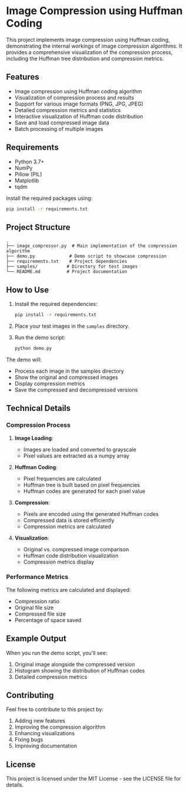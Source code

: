# Image Compression using Huffman Coding

This project implements image compression using Huffman coding, demonstrating the internal workings of image compression algorithms. It provides a comprehensive visualization of the compression process, including the Huffman tree distribution and compression metrics.

## Features

- Image compression using Huffman coding algorithm
- Visualization of compression process and results
- Support for various image formats (PNG, JPG, JPEG)
- Detailed compression metrics and statistics
- Interactive visualization of Huffman code distribution
- Save and load compressed image data
- Batch processing of multiple images

## Requirements

- Python 3.7+
- NumPy
- Pillow (PIL)
- Matplotlib
- tqdm

Install the required packages using:
```bash
pip install -r requirements.txt
```

## Project Structure

```
.
├── image_compressor.py  # Main implementation of the compression algorithm
├── demo.py             # Demo script to showcase compression
├── requirements.txt    # Project dependencies
├── samples/           # Directory for test images
└── README.md          # Project documentation
```

## How to Use

1. Install the required dependencies:
   ```bash
   pip install -r requirements.txt
   ```

2. Place your test images in the `samples` directory.

3. Run the demo script:
   ```bash
   python demo.py
   ```

The demo will:
- Process each image in the samples directory
- Show the original and compressed images
- Display compression metrics
- Save the compressed and decompressed versions

## Technical Details

### Compression Process

1. **Image Loading**: 
   - Images are loaded and converted to grayscale
   - Pixel values are extracted as a numpy array

2. **Huffman Coding**:
   - Pixel frequencies are calculated
   - Huffman tree is built based on pixel frequencies
   - Huffman codes are generated for each pixel value

3. **Compression**:
   - Pixels are encoded using the generated Huffman codes
   - Compressed data is stored efficiently
   - Compression metrics are calculated

4. **Visualization**:
   - Original vs. compressed image comparison
   - Huffman code distribution visualization
   - Compression metrics display

### Performance Metrics

The following metrics are calculated and displayed:
- Compression ratio
- Original file size
- Compressed file size
- Percentage of space saved

## Example Output

When you run the demo script, you'll see:
1. Original image alongside the compressed version
2. Histogram showing the distribution of Huffman codes
3. Detailed compression metrics

## Contributing

Feel free to contribute to this project by:
1. Adding new features
2. Improving the compression algorithm
3. Enhancing visualizations
4. Fixing bugs
5. Improving documentation

## License

This project is licensed under the MIT License - see the LICENSE file for details.
